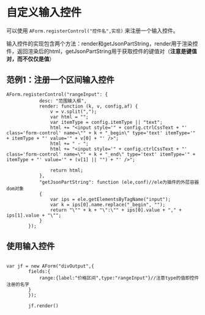 # 自定义输入控件

可以使用 `AForm.registerControl("控件名",实现)` 来注册一个输入控件。

输入控件的实现包含两个方法：render和getJsonPartString，render用于渲染控件，返回渲染后的html，getJsonPartString用于获取控件的键值对（**注意是键值对，而不仅仅是值**）

## 范例1：注册一个区间输入控件
```
AForm.registerControl("rangeInput": {
            desc: "范围输入框",
            render: function (k, v, config,af) {
                v = v.split(",");
                var html = "";
                var itemType = config.itemType || "text";
                html += "<input style='" + config.ctrlCssText + "' class='form-control' name=\"" + k + "_begin\" type='text' itemType='" + itemType + "' value='" + v[0] + "' />";
                html += " - ";
                html += "<input style='" + config.ctrlCssText + "' class='form-control' name=\"" + k + "_end\" type='text' itemType='" + itemType + "' value='" + (v[1] || "") + "' />";

                return html;
            },
            "getJsonPartString": function (ele,conf)//ele为插件的外层容器dom对象
            {
                var ips = ele.getElementsByTagName("input");
                var k = ips[0].name.replace("_begin", "");
                return "\"" + k + "\":\"" + ips[0].value + "," + ips[1].value + "\"";
            }
        });
```

## 使用输入控件
```

var jf = new AForm("divOutput",{
        fields:{
            range:{label:"价格区间",type:"rangeInput"}//注意type的值即控件注册的名字
        }
        });

        jf.render()
```















